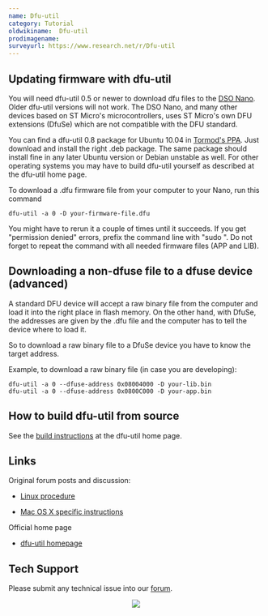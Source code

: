 ```yaml
---
name: Dfu-util
category: Tutorial
oldwikiname:  Dfu-util
prodimagename:
surveyurl: https://www.research.net/r/Dfu-util
---
```


##  Updating firmware with dfu-util

You will need dfu-util 0.5 or newer to download dfu files to the [DSO Nano](/DSO_Nano "DSO Nano").
Older dfu-util versions will not work. The DSO Nano, and many other devices based on ST Micro's microcontrollers, uses ST Micro's own DFU extensions (DfuSe) which are not compatible with the DFU standard.

You can find a dfu-util 0.8 package for Ubuntu 10.04 in [Tormod's PPA](https://launchpad.net/~tormodvolden/+archive/ppa/+packages?field.series_filter=lucid). Just download and install the right .deb package. The same package should install fine in any later Ubuntu version or Debian unstable as well. For other operating systems you may have to build dfu-util yourself as described at the dfu-util home page.

To download a .dfu firmware file from your computer to your Nano, run this command
```
dfu-util -a 0 -D your-firmware-file.dfu
```

You might have to rerun it a couple of times until it succeeds. If you get "permission denied" errors, prefix the command line with "sudo ".
Do not forget to repeat the command with all needed firmware files (APP and LIB).

##   Downloading a non-dfuse file to a dfuse device (advanced)

A standard DFU device will accept a raw binary file from the computer and load it into the right place in flash memory.
On the other hand, with DfuSe, the addresses are given by the .dfu file and the computer has to tell the device where to load it.

So to download a raw binary file to a DfuSe device you have to know the target address.

Example, to download a raw binary file (in case you are developing):
```
dfu-util -a 0 --dfuse-address 0x08004000 -D your-lib.bin
dfu-util -a 0 --dfuse-address 0x0800C000 -D your-app.bin
```

##   How to build dfu-util from source

See the [build instructions](http://dfu-util.sourceforge.net/build.html) at the dfu-util home page.

##   Links

Original forum posts and discussion:

*   [Linux procedure](https://forum.seeedstudio.com/viewtopic.php?f=12&amp;t=1353&amp;start=10)

*   [Mac OS X specific instructions](https://forum.seeedstudio.com/viewtopic.php?f=12&amp;t=1364)

Official home page

*   [dfu-util homepage](http://dfu-util.sourceforge.net/)

## Tech Support
Please submit any technical issue into our [forum](https://forum.seeedstudio.com/). <br /><p style="text-align:center"><a href="https://www.seeedstudio.com/act-4.html?utm_source=wiki&utm_medium=wikibanner&utm_campaign=newproducts" target="_blank"><img src="https://files.seeedstudio.com/wiki/Wiki_Banner/new_product.jpg" /></a></p>